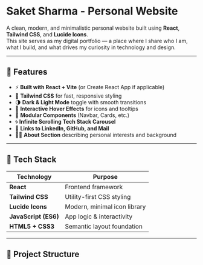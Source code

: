 # Saket Sharma - Personal Website

A clean, modern, and minimalistic personal website built using **React**, **Tailwind CSS**, and **Lucide Icons**.  
This site serves as my digital portfolio — a place where I share who I am, what I build, and what drives my curiosity in technology and design.

--- 

## 🚀 Features

- ⚡ **Built with React + Vite** (or Create React App if applicable)
- 🎨 **Tailwind CSS** for fast, responsive styling
- 🌗 **Dark & Light Mode** toggle with smooth transitions
- 🧠 **Interactive Hover Effects** for icons and tooltips
- 🧩 **Modular Components** (Navbar, Cards, etc.)
- 🌀 **Infinite Scrolling Tech Stack Carousel**
- 💼 **Links to LinkedIn, GitHub, and Mail**
- 🧍‍♂️ **About Section** describing personal interests and background

---

## 🧰 Tech Stack

| Technology | Purpose |
|-------------|----------|
| **React** | Frontend framework |
| **Tailwind CSS** | Utility-first CSS styling |
| **Lucide Icons** | Modern, minimal icon library |
| **JavaScript (ES6)** | App logic & interactivity |
| **HTML5 + CSS3** | Semantic layout foundation |

---

## 📁 Project Structure


